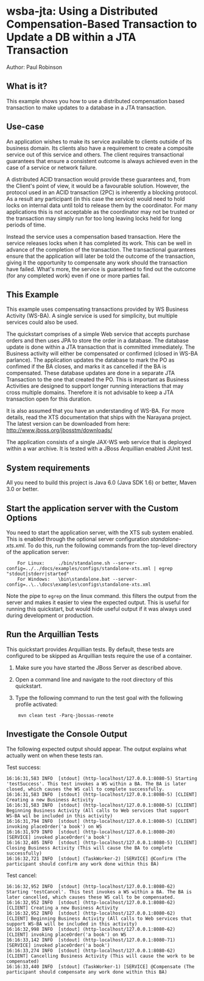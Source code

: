 wsba-jta: Using a Distributed Compensation-Based Transaction to Update a DB within a JTA Transaction
====================================================================================
Author: Paul Robinson

What is it?
-----------

This example shows you how to use a distributed compensation based transaction to make updates to a database in a JTA transaction.

Use-case
--------

An application wishes to make its service available to clients outside of its business domain. Its clients also have a requirement
to create a composite service out of this service and others. The client requires transactional guarantees that ensure a consistent
outcome is always achieved even in the case of a service or network failure.

A distributed ACID transaction would provide these guarantees and, from the Client's point of view, it would be a favourable
solution. However, the protocol used in an ACID transaction (2PC) is inherently a blocking protocol. As a result any participant
(in this case the service) would need to hold locks on internal data until told to release them by the coordinator. For many
applications this is not acceptable as the coordinator may not be trusted or the transaction may simply run for too long leaving
locks held for long periods of time.

Instead the service uses a compensation based transaction. Here the service releases locks when it has completed its work.
This can be well in advance of the completion of the transaction. The transactional guarantees ensure that the application
will later be told the outcome of the transaction, giving it the opportunity to compensate any work should the transaction
have failed. What's more, the service is guaranteed to find out the outcome (for any completed work) even if one or more
parties fail.


This Example
------------

This example uses compensating transactions provided by WS Business Activity (WS-BA). A single service is used for simplicity, but
multiple services could also be used.

The quickstart comprises of a simple Web service that accepts purchase orders and then uses JPA to store the order in a database. The database update is done within a JTA transaction
that is committed immediately. The Business activity will either be compensated or confirmed (closed in WS-BA parlance).
The application updates the database to mark the PO as confimed if the BA closes, and marks it as cancelled if the BA is compensated. These database updates are done in a
separate JTA Transaction to the one that created the PO. This is important as Business Activities are designed to support longer running interactions that may cross multiple domains. Therefore it is not advisable
to keep a JTA transaction open for this duration.

It is also assumed that you have an understanding of WS-BA. For more details, read the XTS documentation
that ships with the Narayana project. The latest version can be downloaded from here: http://www.jboss.org/jbosstm/downloads/

The application consists of a single JAX-WS web service that is deployed within a war archive. It is tested with a JBoss
Arquillian enabled JUnit test.


System requirements
-------------------

All you need to build this project is Java 6.0 (Java SDK 1.6) or better, Maven 3.0 or better.


Start the application server with the Custom Options
----------------------

You need to start the application server, with the XTS sub system enabled. This is enabled through the optional server configuration *standalone-xts.xml*. To do this, run the following commands from the top-level directory of the application server:

        For Linux:     ./bin/standalone.sh --server-config=../../docs/examples/configs/standalone-xts.xml | egrep "stdout|stderr|started"
        For Windows:   \bin\standalone.bat --server-config=..\..\docs\examples\configs\standalone-xts.xml

Note the pipe to `egrep` on the linux command. this filters the output from the server and makes it easier to view the expected output. This is useful for running this quickstart, but would
hide useful output if it was always used during development or production.


Run the Arquillian Tests 
-------------------------

This quickstart provides Arquillian tests. By default, these tests are configured to be skipped as Arquillian tests require the use of a container. 

1. Make sure you have started the JBoss Server as described above.
2. Open a command line and navigate to the root directory of this quickstart.
3. Type the following command to run the test goal with the following profile activated:

        mvn clean test -Parq-jbossas-remote 


Investigate the Console Output
----------------------------

The following expected output should appear. The output explains what actually went on when these tests ran.

Test success:

    16:16:31,583 INFO  [stdout] (http-localhost/127.0.0.1:8080-5) Starting 'testSuccess'. This test invokes a WS within a BA. The BA is later closed, which causes the WS call to complete successfully.
    16:16:31,583 INFO  [stdout] (http-localhost/127.0.0.1:8080-5) [CLIENT] Creating a new Business Activity
    16:16:31,583 INFO  [stdout] (http-localhost/127.0.0.1:8080-5) [CLIENT] Beginning Business Activity (All calls to Web services that support WS-BA wil be included in this activity)
    16:16:31,794 INFO  [stdout] (http-localhost/127.0.0.1:8080-5) [CLIENT] invoking placeOrder('a book') on WS
    16:16:31,979 INFO  [stdout] (http-localhost/127.0.0.1:8080-20) [SERVICE] invoked placeOrder('a book')
    16:16:32,405 INFO  [stdout] (http-localhost/127.0.0.1:8080-5) [CLIENT] Closing Business Activity (This will cause the BA to complete successfully)
    16:16:32,721 INFO  [stdout] (TaskWorker-2) [SERVICE] @Confirm (The participant should confirm any work done within this BA)

Test cancel:

    16:16:32,952 INFO  [stdout] (http-localhost/127.0.0.1:8080-62) Starting 'testCancel'. This test invokes a WS within a BA. The BA is later cancelled, which causes these WS call to be compensated.
    16:16:32,952 INFO  [stdout] (http-localhost/127.0.0.1:8080-62) [CLIENT] Creating a new Business Activity
    16:16:32,952 INFO  [stdout] (http-localhost/127.0.0.1:8080-62) [CLIENT] Beginning Business Activity (All calls to Web services that support WS-BA will be included in this activity)
    16:16:32,998 INFO  [stdout] (http-localhost/127.0.0.1:8080-62) [CLIENT] invoking placeOrder('a book') on WS
    16:16:33,142 INFO  [stdout] (http-localhost/127.0.0.1:8080-71) [SERVICE] invoked placeOrder('a book')
    16:16:33,274 INFO  [stdout] (http-localhost/127.0.0.1:8080-62) [CLIENT] Cancelling Business Activity (This will cause the work to be compensated)
    16:16:33,440 INFO  [stdout] (TaskWorker-1) [SERVICE] @Compensate (The participant should compensate any work done within this BA)
